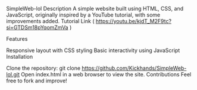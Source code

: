 SimpleWeb-lol
Description
A simple website built using HTML, CSS, and JavaScript, originally inspired by a YouTube tutorial, with some improvements added.
Tutorial Link ( https://youtu.be/kjdT_M2F9tc?si=GTDSm18pYqomZmVa ) 

Features

Responsive layout with CSS styling
Basic interactivity using JavaScript
Installation

Clone the repository:
git clone https://github.com/Kickhands/SimpleWeb-lol.git
Open index.html in a web browser to view the site.
Contributions
Feel free to fork and improve!
